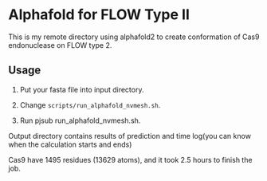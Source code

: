 # Alphafold for FLOW Type Ⅱ
This is my remote directory using alphafold2 to create conformation of Cas9 endonuclease on FLOW type 2.

## Usage

1. Put your fasta file into input directory.

2. Change `scripts/run_alphafold_nvmesh.sh`.

3. Run 
    pjsub run_alphafold_nvmesh.sh.

Output directory contains results of prediction and time log(you can know when the calculation starts and ends)

Cas9 have 1495 residues (13629 atoms), and it took 2.5 hours to finish the job.